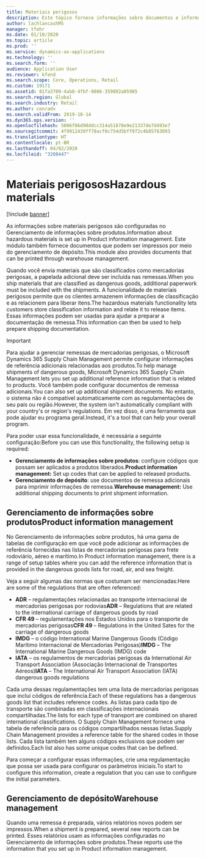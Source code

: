```yaml
---
title: Materiais perigosos
description: Este tópico fornece informações sobre documentos e informações de materiais perigosos armazenados no seu ambiente.
author: lachlancashMS
manager: tfehr
ms.date: 01/10/2020
ms.topic: article
ms.prod: ''
ms.service: dynamics-ax-applications
ms.technology: ''
ms.search.form: ''
audience: Application User
ms.reviewer: kfend
ms.search.scope: Core, Operations, Retail
ms.custom: 19171
ms.assetid: 81fa3709-4ab8-4fbf-9806-359892a05985
ms.search.region: Global
ms.search.industry: Retail
ms.author: conradv
ms.search.validFrom: 2019-10-14
ms.dyn365.ops.version: ''
ms.openlocfilehash: 5006f06d90ddcc314a51878e9e21337de7d493e7
ms.sourcegitcommit: 4f9912439ff78acf0c754d5bff972c4b85763093
ms.translationtype: HT
ms.contentlocale: pt-BR
ms.lasthandoff: 04/02/2020
ms.locfileid: "3208447"
---
```

# <a name="hazardous-materials"></a><span data-ttu-id="3ee0f-103">Materiais perigosos</span><span class="sxs-lookup"><span data-stu-id="3ee0f-103">Hazardous materials</span></span>

[!include [banner](../includes/banner.md)]

<span data-ttu-id="3ee0f-104">As informações sobre materiais perigosos são configuradas no Gerenciamento de informações sobre produtos.</span><span class="sxs-lookup"><span data-stu-id="3ee0f-104">Information about hazardous materials is set up in Product information management.</span></span> <span data-ttu-id="3ee0f-105">Este módulo também fornece documentos que podem ser impressos por meio do gerenciamento de depósito.</span><span class="sxs-lookup"><span data-stu-id="3ee0f-105">This module also provides documents that can be printed through warehouse management.</span></span>

<span data-ttu-id="3ee0f-106">Quando você envia materiais que são classificados como mercadorias perigosas, a papelada adicional deve ser incluída nas remessas.</span><span class="sxs-lookup"><span data-stu-id="3ee0f-106">When you ship materials that are classified as dangerous goods, additional paperwork must be included with the shipments.</span></span> <span data-ttu-id="3ee0f-107">A funcionalidade de materiais perigosos permite que os clientes armazenem informações de classificação e as relacionem para liberar itens.</span><span class="sxs-lookup"><span data-stu-id="3ee0f-107">The hazardous materials functionality lets customers store classification information and relate it to release items.</span></span> <span data-ttu-id="3ee0f-108">Essas informações podem ser usadas para ajudar a preparar a documentação de remessa.</span><span class="sxs-lookup"><span data-stu-id="3ee0f-108">This information can then be used to help prepare shipping documentation.</span></span>

> [!IMPORTANT]
> <span data-ttu-id="3ee0f-109">Para ajudar a gerenciar remessas de mercadorias perigosas, o Microsoft Dynamics 365 Supply Chain Management permite configurar informações de referência adicionais relacionadas aos produtos.</span><span class="sxs-lookup"><span data-stu-id="3ee0f-109">To help manage shipments of dangerous goods, Microsoft Dynamics 365 Supply Chain Management lets you set up additional reference information that is related to products.</span></span> <span data-ttu-id="3ee0f-110">Você também pode configurar documentos de remessa adicionais.</span><span class="sxs-lookup"><span data-stu-id="3ee0f-110">You can also set up additional shipment documents.</span></span> <span data-ttu-id="3ee0f-111">No entanto, o sistema não é compatível automaticamente com as regulamentações de seu país ou região.</span><span class="sxs-lookup"><span data-stu-id="3ee0f-111">However, the system isn't automatically compliant with your country's or region's regulations.</span></span> <span data-ttu-id="3ee0f-112">Em vez disso, é uma ferramenta que pode ajudar eu programa geral.</span><span class="sxs-lookup"><span data-stu-id="3ee0f-112">Instead, it's a tool that can help your overall program.</span></span>

<span data-ttu-id="3ee0f-113">Para poder usar essa funcionalidade, é necessária a seguinte configuração:</span><span class="sxs-lookup"><span data-stu-id="3ee0f-113">Before you can use this functionality, the following setup is required:</span></span>

- <span data-ttu-id="3ee0f-114">**Gerenciamento de informações sobre produtos**: configure códigos que possam ser aplicados a produtos liberados.</span><span class="sxs-lookup"><span data-stu-id="3ee0f-114">**Product information management:** Set up codes that can be applied to released products.</span></span>
- <span data-ttu-id="3ee0f-115">**Gerenciamento de depósito**: use documentos de remessa adicionais para imprimir informações de remessa.</span><span class="sxs-lookup"><span data-stu-id="3ee0f-115">**Warehouse management:** Use additional shipping documents to print shipment information.</span></span>

## <a name="product-information-management"></a><span data-ttu-id="3ee0f-116">Gerenciamento de informações sobre produtos</span><span class="sxs-lookup"><span data-stu-id="3ee0f-116">Product information management</span></span>

<span data-ttu-id="3ee0f-117">No Gerenciamento de informações sobre produtos, há uma gama de tabelas de configuração em que você pode adicionar as informações de referência fornecidas nas listas de mercadorias perigosas para frete rodoviário, aéreo e marítimo.</span><span class="sxs-lookup"><span data-stu-id="3ee0f-117">In Product information management, there is a range of setup tables where you can add the reference information that is provided in the dangerous goods lists for road, air, and sea freight.</span></span>

<span data-ttu-id="3ee0f-118">Veja a seguir algumas das normas que costumam ser mencionadas:</span><span class="sxs-lookup"><span data-stu-id="3ee0f-118">Here are some of the regulations that are often referenced:</span></span>

- <span data-ttu-id="3ee0f-119">**ADR** – regulamentações relacionadas ao transporte internacional de mercadorias perigosas por rodovias</span><span class="sxs-lookup"><span data-stu-id="3ee0f-119">**ADR** – Regulations that are related to the international carriage of dangerous goods by road</span></span>
- <span data-ttu-id="3ee0f-120">**CFR 49** – regulamentações nos Estados Unidos para o transporte de mercadorias perigosas</span><span class="sxs-lookup"><span data-stu-id="3ee0f-120">**CFR 49** – Regulations in the United Sates for the carriage of dangerous goods</span></span>
- <span data-ttu-id="3ee0f-121">**IMDG** – o código International Marine Dangerous Goods (Código Marítimo Internacional de Mercadorias Perigosas)</span><span class="sxs-lookup"><span data-stu-id="3ee0f-121">**IMDG** – The International Marine Dangerous Goods (IMDG) code</span></span>
- <span data-ttu-id="3ee0f-122">**IATA** – os regulamentos de mercadorias perigosas da International Air Transport Association (Associação Internacional de Transportes Aéreos)</span><span class="sxs-lookup"><span data-stu-id="3ee0f-122">**IATA** – The International Air Transport Association (IATA) dangerous goods regulations</span></span>

<span data-ttu-id="3ee0f-123">Cada uma dessas regulamentações tem uma lista de mercadorias perigosas que inclui códigos de referência.</span><span class="sxs-lookup"><span data-stu-id="3ee0f-123">Each of these regulations has a dangerous goods list that includes reference codes.</span></span> <span data-ttu-id="3ee0f-124">As listas para cada tipo de transporte são combinadas em classificações internacionais compartilhadas.</span><span class="sxs-lookup"><span data-stu-id="3ee0f-124">The lists for each type of transport are combined on shared international classifications.</span></span> <span data-ttu-id="3ee0f-125">O Supply Chain Management fornece uma tabela de referência para os códigos compartilhados nessas listas.</span><span class="sxs-lookup"><span data-stu-id="3ee0f-125">Supply Chain Management provides a reference table for the shared codes in those lists.</span></span> <span data-ttu-id="3ee0f-126">Cada lista também tem alguns códigos exclusivos que podem ser definidos.</span><span class="sxs-lookup"><span data-stu-id="3ee0f-126">Each list also has some unique codes that can be defined.</span></span>

<span data-ttu-id="3ee0f-127">Para começar a configurar essas informações, crie uma regulamentação que possa ser usada para configurar os parâmetros iniciais.</span><span class="sxs-lookup"><span data-stu-id="3ee0f-127">To start to configure this information, create a regulation that you can use to configure the initial parameters.</span></span>

## <a name="warehouse-management"></a><span data-ttu-id="3ee0f-128">Gerenciamento de depósito</span><span class="sxs-lookup"><span data-stu-id="3ee0f-128">Warehouse management</span></span>

<span data-ttu-id="3ee0f-129">Quando uma remessa é preparada, vários relatórios novos podem ser impressos.</span><span class="sxs-lookup"><span data-stu-id="3ee0f-129">When a shipment is prepared, several new reports can be printed.</span></span> <span data-ttu-id="3ee0f-130">Esses relatórios usam as informações configuradas no Gerenciamento de informações sobre produtos.</span><span class="sxs-lookup"><span data-stu-id="3ee0f-130">These reports use the information that you set up in Product information management.</span></span>
